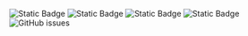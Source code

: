 ![Static Badge](https://img.shields.io/badge/blacklists-60-000000) ![Static Badge](https://img.shields.io/badge/blacklisted-2738931-cc0000) ![Static Badge](https://img.shields.io/badge/whitelisted-2242-00CC00) ![Static Badge](https://img.shields.io/badge/streaming_blacklist-28106-000000) ![GitHub issues](https://img.shields.io/github/issues/fabriziosalmi/blacklists)
